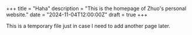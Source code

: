 +++
title = "Haha"
description = "This is the homepage of Zhuo's personal website."
date = "2024-11-04T12:00:00Z"
draft = true
+++

This is a temporary file just in case I need to add another page later.